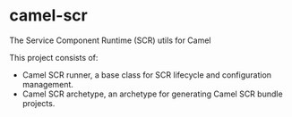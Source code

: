 camel-scr
=========

The Service Component Runtime (SCR) utils for Camel

This project consists of:
* Camel SCR runner, a base class for SCR lifecycle and configuration management.
* Camel SCR archetype, an archetype for generating Camel SCR bundle projects.

